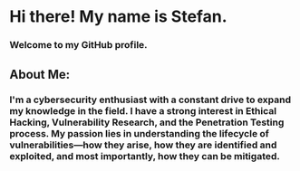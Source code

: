# Hi there! My name is Stefan.
### Welcome to my GitHub profile.

## About Me:
### I'm a cybersecurity enthusiast with a constant drive to expand my knowledge in the field. I have a strong interest in Ethical Hacking, Vulnerability Research, and the Penetration Testing process. My passion lies in understanding the lifecycle of vulnerabilities—how they arise, how they are identified and exploited, and most importantly, how they can be mitigated.
